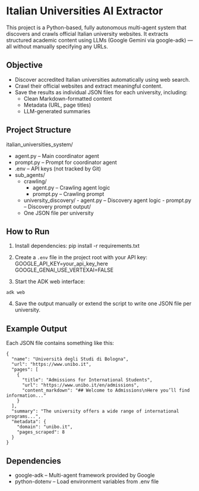 # Italian Universities AI Extractor

This project is a Python-based, fully autonomous multi-agent system that discovers and crawls official Italian university websites. It extracts structured academic content using LLMs (Google Gemini via google-adk) — all without manually specifying any URLs.

## Objective

- Discover accredited Italian universities automatically using web search.
- Crawl their official websites and extract meaningful content.
- Save the results as individual JSON files for each university, including:
  - Clean Markdown-formatted content
  - Metadata (URL, page titles)
  - LLM-generated summaries

## Project Structure

italian_universities_system/

- agent.py – Main coordinator agent
- prompt.py – Prompt for coordinator agent
- .env – API keys (not tracked by Git)
- sub_agents/
  - crawling/
    - agent.py – Crawling agent logic
    - prompt.py – Crawling prompt
  - university_discovery/ - agent.py – Discovery agent logic - prompt.py – Discovery prompt
    output/
  - One JSON file per university

## How to Run

1. Install dependencies:
   pip install -r requirements.txt

2. Create a `.env` file in the project root with your API key:
   GOOGLE_API_KEY=your_api_key_here
   GOOGLE_GENAI_USE_VERTEXAI=FALSE

3. Start the ADK web interface:

```
adk web
```

4. Save the output manually or extend the script to write one JSON file per university.

## Example Output

Each JSON file contains something like this:

```
{
  "name": "Università degli Studi di Bologna",
  "url": "https://www.unibo.it",
  "pages": [
    {
      "title": "Admissions for International Students",
      "url": "https://www.unibo.it/en/admissions",
      "content_markdown": "## Welcome to Admissions\nHere you’ll find information..."
    }
  ],
  "summary": "The university offers a wide range of international programs...",
  "metadata": {
    "domain": "unibo.it",
    "pages_scraped": 8
  }
}
```

## Dependencies

- google-adk – Multi-agent framework provided by Google
- python-dotenv – Load environment variables from .env file
